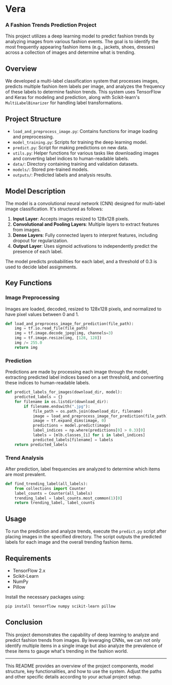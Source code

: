 
# Vera
### A Fashion Trends Prediction Project

This project utilizes a deep learning model to predict fashion trends by analyzing images from various fashion events. The goal is to identify the most frequently appearing fashion items (e.g., jackets, shoes, dresses) across a collection of images and determine what is trending.

## Overview

We developed a multi-label classification system that processes images, predicts multiple fashion item labels per image, and analyzes the frequency of these labels to determine fashion trends. This system uses TensorFlow and Keras for modeling and prediction, along with Scikit-learn's `MultiLabelBinarizer` for handling label transformations.

## Project Structure

- `load_and_preprocess_image.py`: Contains functions for image loading and preprocessing.
- `model_training.py`: Scripts for training the deep learning model.
- `predict.py`: Script for making predictions on new data.
- `utils.py`: Helper functions for various tasks like downloading images and converting label indices to human-readable labels.
- `data/`: Directory containing training and validation datasets.
- `models/`: Stored pre-trained models.
- `outputs/`: Predicted labels and analysis results.

## Model Description

The model is a convolutional neural network (CNN) designed for multi-label image classification. It's structured as follows:

1. **Input Layer**: Accepts images resized to 128x128 pixels.
2. **Convolutional and Pooling Layers**: Multiple layers to extract features from images.
3. **Dense Layers**: Fully connected layers to interpret features, including dropout for regularization.
4. **Output Layer**: Uses sigmoid activations to independently predict the presence of each label.

The model predicts probabilities for each label, and a threshold of 0.3 is used to decide label assignments.

## Key Functions

### Image Preprocessing

Images are loaded, decoded, resized to 128x128 pixels, and normalized to have pixel values between 0 and 1.

```python
def load_and_preprocess_image_for_prediction(file_path):
    img = tf.io.read_file(file_path)
    img = tf.image.decode_jpeg(img, channels=3)
    img = tf.image.resize(img, [128, 128])
    img /= 255.0
    return img
```

### Prediction

Predictions are made by processing each image through the model, extracting predicted label indices based on a set threshold, and converting these indices to human-readable labels.

```python
def predict_labels_for_images(download_dir, model):
    predicted_labels = {}
    for filename in os.listdir(download_dir):
        if filename.endswith(".jpg"):
            file_path = os.path.join(download_dir, filename)
            image = load_and_preprocess_image_for_prediction(file_path)
            image = tf.expand_dims(image, 0)
            predictions = model.predict(image)
            label_indices = np.where(predictions[0] > 0.3)[0]
            labels = [mlb.classes_[i] for i in label_indices]
            predicted_labels[filename] = labels
    return predicted_labels
```

### Trend Analysis

After prediction, label frequencies are analyzed to determine which items are most prevalent.

```python
def find_trending_label(all_labels):
    from collections import Counter
    label_counts = Counter(all_labels)
    trending_label = label_counts.most_common(1)[0]
    return trending_label, label_counts
```

## Usage

To run the prediction and analyze trends, execute the `predict.py` script after placing images in the specified directory. The script outputs the predicted labels for each image and the overall trending fashion items.

## Requirements

- TensorFlow 2.x
- Scikit-Learn
- NumPy
- Pillow

Install the necessary packages using:

```bash
pip install tensorflow numpy scikit-learn pillow
```

## Conclusion

This project demonstrates the capability of deep learning to analyze and predict fashion trends from images. By leveraging CNNs, we can not only identify multiple items in a single image but also analyze the prevalence of these items to gauge what's trending in the fashion world.

---

This README provides an overview of the project components, model structure, key functionalities, and how to use the system. Adjust the paths and other specific details according to your actual project setup.
<!-- #endregion -->

```python

```
